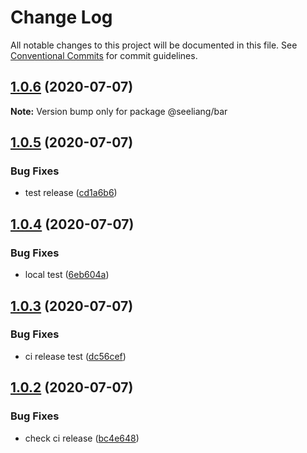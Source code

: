 # Change Log

All notable changes to this project will be documented in this file.
See [Conventional Commits](https://conventionalcommits.org) for commit guidelines.

## [1.0.6](https://github.com/seeliang/project-lerna/compare/@seeliang/bar@1.0.5...@seeliang/bar@1.0.6) (2020-07-07)

**Note:** Version bump only for package @seeliang/bar





## [1.0.5](https://github.com/seeliang/project-lerna/compare/@seeliang/bar@1.0.4...@seeliang/bar@1.0.5) (2020-07-07)


### Bug Fixes

* test release ([cd1a6b6](https://github.com/seeliang/project-lerna/commit/cd1a6b6d47b93555e951bde65e259911983a65a6))





## [1.0.4](https://github.com/seeliang/project-lerna/compare/@seeliang/bar@1.0.3...@seeliang/bar@1.0.4) (2020-07-07)


### Bug Fixes

* local test ([6eb604a](https://github.com/seeliang/project-lerna/commit/6eb604a838e301b9ec6979bed59718b0c295faeb))





## [1.0.3](https://github.com/seeliang/project-lerna/compare/@seeliang/bar@1.0.2...@seeliang/bar@1.0.3) (2020-07-07)


### Bug Fixes

* ci release test ([dc56cef](https://github.com/seeliang/project-lerna/commit/dc56cefc6c4990855cb5a583841d9c6954b0d83c))





## [1.0.2](https://github.com/seeliang/project-lerna/compare/@seeliang/bar@1.0.1...@seeliang/bar@1.0.2) (2020-07-07)


### Bug Fixes

* check ci release ([bc4e648](https://github.com/seeliang/project-lerna/commit/bc4e648c2b6b1e8c2fb745a0074dabea74512267))
